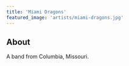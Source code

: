 ```yaml
---
title: 'Miami Dragons'
featured_image: 'artists/miami-dragons.jpg'
---
```


## About

A band from Columbia, Missouri.
